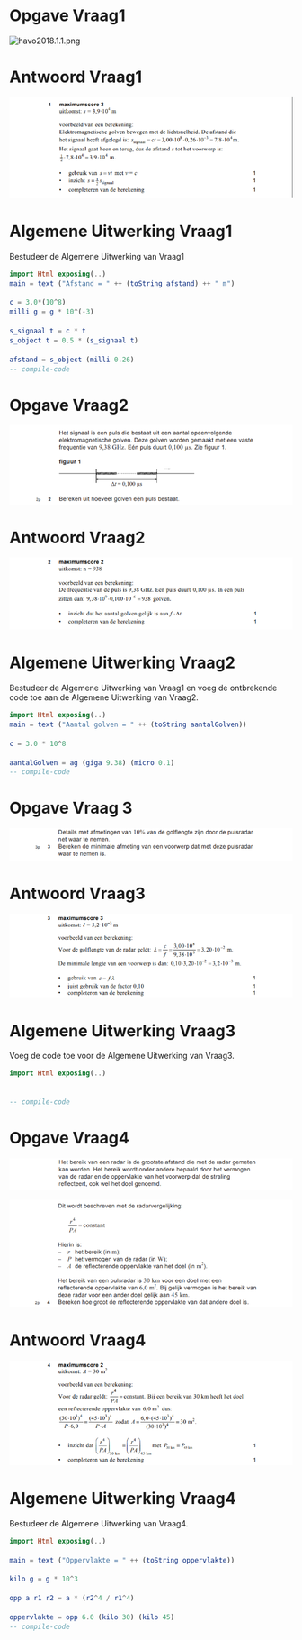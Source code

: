 
# Opgave Vraag1

![havo2018.1.1.png](havo2018.1.1.png)


# Antwoord Vraag1

![havo2018.1.2.png](img/havo2018.1.2.png)


# Algemene Uitwerking Vraag1
Bestudeer de Algemene Uitwerking van Vraag1


```elm
import Html exposing(..)
main = text ("Afstand = " ++ (toString afstand) ++ " m")

c = 3.0*(10^8)
milli g = g * 10^(-3)

s_signaal t = c * t
s_object t = 0.5 * (s_signaal t)

afstand = s_object (milli 0.26)
-- compile-code
```





# Opgave Vraag2

![havo2018.2.1.png](img/havo2018.2.1.png)


# Antwoord Vraag2

![havo2018.2.2.png](img/havo2018.2.2.png)


# Algemene Uitwerking Vraag2
Bestudeer de Algemene Uitwerking van Vraag1 en voeg de ontbrekende code toe aan de Algemene Uitwerking van Vraag2.


```elm
import Html exposing(..)
main = text ("Aantal golven = " ++ (toString aantalGolven))

c = 3.0 * 10^8

aantalGolven = ag (giga 9.38) (micro 0.1)
-- compile-code
```




# Opgave Vraag 3

![havo2018.3.1.png](img/havo2018.3.1.png)

# Antwoord Vraag3

![havo2018.3.2.png](img/havo2018.3.2.png)

# Algemene Uitwerking Vraag3
Voeg de code toe voor de Algemene Uitwerking van Vraag3.


```elm
import Html exposing(..)


-- compile-code
```


# Opgave Vraag4

![havo2018.4.1.1.png](img/havo2018.4.1.1.png)

![havo2018.4.1.2.png](img/havo2018.4.1.2.png)

# Antwoord Vraag4

![havo2018.4.2.png](img/havo2018.4.2.png)

# Algemene Uitwerking Vraag4
Bestudeer de Algemene Uitwerking van Vraag4.


```elm
import Html exposing(..)

main = text ("Oppervlakte = " ++ (toString oppervlakte))

kilo g = g * 10^3

opp a r1 r2 = a * (r2^4 / r1^4)

oppervlakte = opp 6.0 (kilo 30) (kilo 45)
-- compile-code
```

